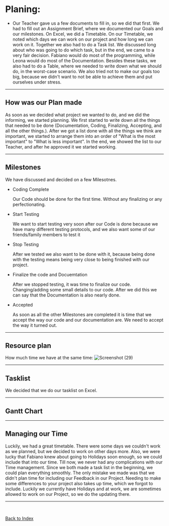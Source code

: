 # Planing: 

<ul><li> Our Teacher gave us a few documents to fill in, so we did that first. We had to fill out an Assignment Brief, where we documented our Goals and our milestones. On Excel, we did a Timetable. 
On our Timetable, we noted which days we can work on our project and how long we can work on it. Together we also had to do a Task list. We discussed long about who was going to do which task, but in the end, we came to a very fair decision. 
Fabiano would do most of the programming, while Leona would do most of the Documentation. Besides these tasks, we also had to do a Table, where we needed to write down what we should do, in the worst-case scenario. We also tried not to make our goals too big, because we didn't want to not be able to achieve them and put ourselves under stress. </li></ul>

<hr>

## How was our Plan made

<p> As soon as we decided what project we wanted to do, and we did the informing, we started planning. We first started to write down all the things that needed to be done (Documentation, Coding, Finalizing, Accepting, and all the other things.). After we got a list done with all the things we think are important, we started to arrange them into an order of "What is the most important" to "What is less important". In the end, we showed the list to our Teacher, and after he approved it we started working.</p>

<hr>

## Milestones
We have discussed and decided on a few Milesotnes. 

<ul>
  <li> Coding Complete </li>
  <p> Our Code should be done for the first time. Without any finalizing or any perfectionating.</p>
  <li> Start Testing </li>
  <p> We want to start testing very soon after our Code is done because we have many different testing protocols, and we also want some of our friends/family members to test it</p>
  <li> Stop Testing </li>
  <p> After we tested we also want to be done with it, because being done with the testing means being very close to being finished with our project.</p>
  <li>Finalize the code and Docuemtation</li>
  <p> After we stopped testing, it was time to finalize our code. Changing/adding some small details to our code. After we did this we can say that the Documentation is also nearly done. </p>
  <li> Accepted </li>
  <p> As soon as all the other Milestones are completed it is time that we accept the way our code and our documentation are. We need to accept the way it turned out.</p>
  
</ul>


<hr>

## Resource plan 
How much time we have at the same time:
![Screenshot (29)](https://github.com/user-attachments/assets/65c26e77-29cf-4d57-a51b-60b1704536d2)

<hr>

## Tasklist
We decided that we do our tasklist on Excel. 


<hr> 

## Gantt Chart 


<hr> 

## Managing our Time

<p> Luckily, we had a great timetable. There were some days we couldn't work as we planned, but we decided to work on other days more. Also, we were lucky that Fabiano knew about going to Holidays soon enough, so we could include that into our time. Till now, we never had any complications with our Time management. Since we both made a task list in the beginning, we could plan everything smoothly. The only mistake we made was that we didn't plan time for including our Feedback in our Project. Needing to make some differences to your project also takes up time, which we forgot to include. Luckily we currently have Holidays and at work, we are sometimes allowed to work on our Project, so we do the updating there. </p>

<hr>


<br>


[Back to Index](README.md)



